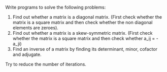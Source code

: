 Write programs to solve the following problems:

1.  Find out whether a matrix is a diagonal matrix.  (First check whether the matrix is a square matrix and then check whether the non diagonal elements are zeroes).
2.  Find out whether a matrix is a skew-symmetric matrix.  (First check whether the matrix is a square matrix and then check whether a_ij = - a_ji)
3.  Find an inverse of a matrix by finding its determinant, minor, cofactor and adjugate.

Try to reduce the number of iterations.
